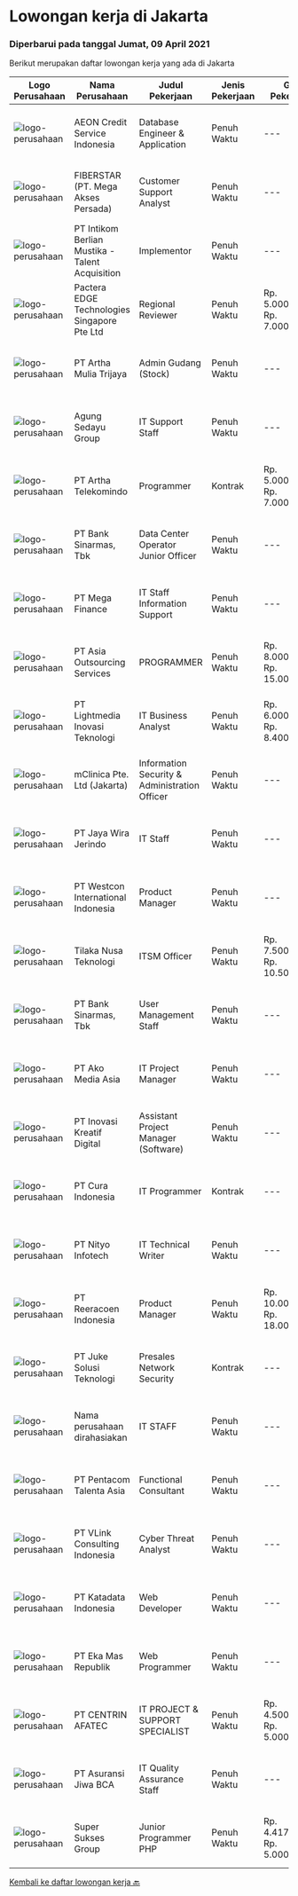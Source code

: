 
  # Lowongan kerja di Jakarta

  ### Diperbarui pada tanggal Jumat, 09 April 2021

  Berikut merupakan daftar lowongan kerja yang ada di Jakarta

  |Logo Perusahaan | Nama Perusahaan | Judul Pekerjaan | Jenis Pekerjaan | Gaji Pekerjaan | Lokasi | Deskripsi | Tanggal diunggah | Pranala |
  | -------------- | --------------- | --------------- | --------- | --------- | -------------- | ------- | ----------- | ----------- |
  |![logo-perusahaan](https://image-service-cdn.seek.com.au/802dae261509f5e6ea2b339cff709533e02570bf/ee4dce1061f3f616224767ad58cb2fc751b8d2dc)|AEON Credit Service Indonesia|Database Engineer & Application|Penuh Waktu|---|Jakarta Selatan|Job Description: Daily administration and daily operation of Oracle Database Server, including performance and resource monitoring and tuning,...|Kamis, 08 April 2021|https://www.jobstreet.co.id/id/job/database-engineer-application-3502161?token=0~2d85563a-2624-4a5e-beba-f5e0a6ad3a0e&sectionRank=1&jobId=jobstreet-id-job-3502161|
|![logo-perusahaan](https://image-service-cdn.seek.com.au/554adf860322387b78f4862233d6a9749a974adf/ee4dce1061f3f616224767ad58cb2fc751b8d2dc)|FIBERSTAR (PT. Mega Akses Persada)|Customer Support Analyst|Penuh Waktu|---|Jakarta Selatan|Job Description: Bertanggung jawab &amp; memastikan seluruh Support System pendukung kegiatan pelayanan Customer Service khususnya Call Center...|Kamis, 08 April 2021|https://www.jobstreet.co.id/id/job/customer-support-analyst-3502115?token=0~2d85563a-2624-4a5e-beba-f5e0a6ad3a0e&sectionRank=2&jobId=jobstreet-id-job-3502115|
|![logo-perusahaan](https://image-service-cdn.seek.com.au/00c9ed741abbf2902c5c5c003391a64e814b1ebf/ee4dce1061f3f616224767ad58cb2fc751b8d2dc)|PT Intikom Berlian Mustika - Talent Acquisition|Implementor|Penuh Waktu|---|Jakarta Selatan|Job Description : Training user about banking application Testing application Respons to all user complaints in case of error in the application being...|Kamis, 08 April 2021|https://www.jobstreet.co.id/id/job/implementor-3501349?token=0~2d85563a-2624-4a5e-beba-f5e0a6ad3a0e&sectionRank=3&jobId=jobstreet-id-job-3501349|
|![logo-perusahaan](https://image-service-cdn.seek.com.au/61d483a0706a4176fd072fe513393fd3554ee9ab/ee4dce1061f3f616224767ad58cb2fc751b8d2dc)|Pactera EDGE Technologies Singapore Pte Ltd|Regional Reviewer|Penuh Waktu|Rp. 5.000.000-Rp. 7.000.000|Jakarta Raya|Job Description  The goal and main scope of RR (Regional Reviewer) are to ensure technically accuracy, and appropriate terminology use from the...|Kamis, 08 April 2021|https://www.jobstreet.co.id/id/job/regional-reviewer-8444497/origin/sg?token=0~2d85563a-2624-4a5e-beba-f5e0a6ad3a0e&sectionRank=4&jobId=jobstreet-sg-job-8444497|
|![logo-perusahaan](https://image-service-cdn.seek.com.au/116f258f57cc97c2bdf695e4b842ad4c8439152c/ee4dce1061f3f616224767ad58cb2fc751b8d2dc)|PT Artha Mulia Trijaya|Admin Gudang (Stock)|Penuh Waktu|---|Jakarta Pusat|ADMIN GUDANG / ADMIN STOCK Kandidat Harus Memiliki Setidaknya SMA Di Bidang Akuntansi. Memiliki 1 Tahun Pengalaman Dalam Bidang Yang Sesuai Untuk...|Kamis, 08 April 2021|https://www.jobstreet.co.id/id/job/admin-gudang-stock-3501704?token=0~2d85563a-2624-4a5e-beba-f5e0a6ad3a0e&sectionRank=5&jobId=jobstreet-id-job-3501704|
|![logo-perusahaan](https://image-service-cdn.seek.com.au/9f6b30fb6407057a7630f5da3069cc1145f28460/ee4dce1061f3f616224767ad58cb2fc751b8d2dc)|Agung Sedayu Group|IT Support Staff|Penuh Waktu|---|Jakarta Raya|Requirements : Age Maximum 30 years old Candidate must possess at least a Bachelor's Degree in Information Technology from reputable Universities....|Kamis, 08 April 2021|https://www.jobstreet.co.id/id/job/it-support-staff-3501463?token=0~2d85563a-2624-4a5e-beba-f5e0a6ad3a0e&sectionRank=6&jobId=jobstreet-id-job-3501463|
|![logo-perusahaan](https://image-service-cdn.seek.com.au/3b1812ed8e4a5f626094b3b64ccb54ea243bdb26/ee4dce1061f3f616224767ad58cb2fc751b8d2dc)|PT Artha Telekomindo|Programmer|Kontrak|Rp. 5.000.000-Rp. 7.000.000|Jakarta Selatan|Keahlian : Menguasai Pemrograman PHP Menguasai HTML, CSS, Java, JQuery, Ajax Menguasai Database, MySQL, MS SQL Menguasai MS Office Job Des : Melakukan...|Kamis, 08 April 2021|https://www.jobstreet.co.id/id/job/programmer-3501312?token=0~2d85563a-2624-4a5e-beba-f5e0a6ad3a0e&sectionRank=7&jobId=jobstreet-id-job-3501312|
|![logo-perusahaan](https://image-service-cdn.seek.com.au/389b7a84a983ae183cd4d6b125afbb8011442cc2/ee4dce1061f3f616224767ad58cb2fc751b8d2dc)|PT Bank Sinarmas, Tbk|Data Center Operator Junior Officer|Penuh Waktu|---|Jakarta Raya|Kualifikasi : Syarat Pendidikan minimal S1 Jurusan IT Syarat Keterampilan : Mengerti dan memahami OS (Windows /Linux). Mengerti dan memahami konsep...|Kamis, 08 April 2021|https://www.jobstreet.co.id/id/job/data-center-operator-junior-officer-3501457?token=0~2d85563a-2624-4a5e-beba-f5e0a6ad3a0e&sectionRank=8&jobId=jobstreet-id-job-3501457|
|![logo-perusahaan](https://image-service-cdn.seek.com.au/1c2dcc3f008f70e85edc273b3cc8277827d6d7cd/ee4dce1061f3f616224767ad58cb2fc751b8d2dc)|PT Mega Finance|IT Staff Information Support|Penuh Waktu|---|Jakarta Raya|Usia maks. 30th Pend. min S1 Teknik Informatika Bertugas sebagai administrator dan maintenance semua database (Microsoft SQL server) Maintenance AGEN...|Kamis, 08 April 2021|https://www.jobstreet.co.id/id/job/it-staff-information-support-3501505?token=0~2d85563a-2624-4a5e-beba-f5e0a6ad3a0e&sectionRank=9&jobId=jobstreet-id-job-3501505|
|![logo-perusahaan](https://image-service-cdn.seek.com.au/9b448a3110431e7b9cace6ee7545fe744f10cab6/ee4dce1061f3f616224767ad58cb2fc751b8d2dc)|PT Asia Outsourcing Services|PROGRAMMER|Penuh Waktu|Rp. 8.000.000-Rp. 15.000.000|Jakarta Raya|PT. Asia Outsourcing Services bekerja sama dengan Perusahaan ternama di Jakarta sedang membutuhkan posisi :IT PROGRAMMER Deskripsi Pekerjaan:• Membuat...|Kamis, 08 April 2021|https://www.jobstreet.co.id/id/job/programmer-3501733?token=0~2d85563a-2624-4a5e-beba-f5e0a6ad3a0e&sectionRank=10&jobId=jobstreet-id-job-3501733|
|![logo-perusahaan](https://image-service-cdn.seek.com.au/e6f28b5f379a1eb1827750795879acbf69f6bc55/ee4dce1061f3f616224767ad58cb2fc751b8d2dc)|PT Lightmedia Inovasi Teknologi|IT Business Analyst|Penuh Waktu|Rp. 6.000.000-Rp. 8.400.000|Jakarta Raya|Hallo, kami PT Lightmedia Inovasi Teknologi sedang mencari Business Analyst. Pekerjaan full time remote, yang artinya bisa dari rumah. Ini posisi...|Kamis, 08 April 2021|https://www.jobstreet.co.id/id/job/it-business-analyst-3501524?token=0~2d85563a-2624-4a5e-beba-f5e0a6ad3a0e&sectionRank=11&jobId=jobstreet-id-job-3501524|
|![logo-perusahaan](https://image-service-cdn.seek.com.au/3eac216066c62f91a428474b55e86479f21be1b1/ee4dce1061f3f616224767ad58cb2fc751b8d2dc)|mClinica Pte. Ltd (Jakarta)|Information Security & Administration Officer|Penuh Waktu|---|Jakarta Pusat|mClinica is hiring for an Information Security &amp; Administration Officer to serve our clients in Southeast Asia and support our growth regionally...|Rabu, 07 April 2021|https://www.jobstreet.co.id/id/job/information-security-administration-officer-3500520?token=0~2d85563a-2624-4a5e-beba-f5e0a6ad3a0e&sectionRank=12&jobId=jobstreet-id-job-3500520|
|![logo-perusahaan](https://image-service-cdn.seek.com.au/8d169d60f4f1de279b1f5582af598636564368b3/ee4dce1061f3f616224767ad58cb2fc751b8d2dc)|PT Jaya Wira Jerindo|IT Staff|Penuh Waktu|---|Jakarta Utara|Candidate must possess at least Bachelor's Degree in Computer Science/Information Technology or equivalent. At least 1 Year(s) of working experience...|Kamis, 08 April 2021|https://www.jobstreet.co.id/id/job/it-staff-3501405?token=0~2d85563a-2624-4a5e-beba-f5e0a6ad3a0e&sectionRank=13&jobId=jobstreet-id-job-3501405|
|![logo-perusahaan](https://image-service-cdn.seek.com.au/7a7a1f8479b045724d2831e15c23e232fa7f7fd8/ee4dce1061f3f616224767ad58cb2fc751b8d2dc)|PT Westcon International Indonesia|Product Manager|Penuh Waktu|---|Jakarta Selatan|Job Description  The Product Manager reports directly to the Business Manager and will enable and engage the sales teams to build demand in the...|Kamis, 08 April 2021|https://www.jobstreet.co.id/id/job/product-manager-3502043?token=0~2d85563a-2624-4a5e-beba-f5e0a6ad3a0e&sectionRank=14&jobId=jobstreet-id-job-3502043|
|![logo-perusahaan](https://image-service-cdn.seek.com.au/d085320721a1e3eab7ba36413641f39bc04c02b9/ee4dce1061f3f616224767ad58cb2fc751b8d2dc)|Tilaka Nusa Teknologi|ITSM Officer|Penuh Waktu|Rp. 7.500.000-Rp. 10.500.000|Jakarta Raya|Job Description Coordinate service management process in general, and specifically incident management, problem management, request fulfillment, and...|Rabu, 07 April 2021|https://www.jobstreet.co.id/id/job/itsm-officer-3500503?token=0~2d85563a-2624-4a5e-beba-f5e0a6ad3a0e&sectionRank=15&jobId=jobstreet-id-job-3500503|
|![logo-perusahaan](https://image-service-cdn.seek.com.au/389b7a84a983ae183cd4d6b125afbb8011442cc2/ee4dce1061f3f616224767ad58cb2fc751b8d2dc)|PT Bank Sinarmas, Tbk|User Management Staff|Penuh Waktu|---|Jakarta Barat|Requirements :  Maksimal 25 tahun S1 Teknik Informatika / Sistem Informasi Familiar dengan Microsoft Office (minimum Word, Excel, dan Outlook) Teliti...|Rabu, 07 April 2021|https://www.jobstreet.co.id/id/job/user-management-staff-3500809?token=0~2d85563a-2624-4a5e-beba-f5e0a6ad3a0e&sectionRank=16&jobId=jobstreet-id-job-3500809|
|![logo-perusahaan](https://image-service-cdn.seek.com.au/2b14206395c6b15ff85fdcdb85f74d423062361c/ee4dce1061f3f616224767ad58cb2fc751b8d2dc)|PT Ako Media Asia|IT Project Manager|Penuh Waktu|---|Jakarta Raya|Job Responsibilities : Manage asset (website and ecommerce) including content Able to make administration reporting and analyze the report. Able to...|Kamis, 08 April 2021|https://www.jobstreet.co.id/id/job/it-project-manager-3501908?token=0~2d85563a-2624-4a5e-beba-f5e0a6ad3a0e&sectionRank=17&jobId=jobstreet-id-job-3501908|
|![logo-perusahaan](https://image-service-cdn.seek.com.au/d2ebd8e173289c785e48f53c388c8416f129df1d/ee4dce1061f3f616224767ad58cb2fc751b8d2dc)|PT Inovasi Kreatif Digital|Assistant Project Manager (Software)|Penuh Waktu|---|Jakarta Raya|We’re looking for a passionate and technically talented individual to join our team as an Assistant Project Manager for software development. The...|Kamis, 08 April 2021|https://www.jobstreet.co.id/id/job/assistant-project-manager-software-3501874?token=0~2d85563a-2624-4a5e-beba-f5e0a6ad3a0e&sectionRank=18&jobId=jobstreet-id-job-3501874|
|![logo-perusahaan](https://image-service-cdn.seek.com.au/ea2ac7a1b2539e690d42017a2cf6bd5fa43df17e/ee4dce1061f3f616224767ad58cb2fc751b8d2dc)|PT Cura Indonesia|IT Programmer|Kontrak|---|Jakarta Selatan|Customer kami Perusahaan Telekomunikasi Terbesar di Jakarta membutuhkan kandidat untuk posisi IT PROGRAMMER untuk penempatan Head Office, Jakarta...|Kamis, 08 April 2021|https://www.jobstreet.co.id/id/job/it-programmer-3501400?token=0~2d85563a-2624-4a5e-beba-f5e0a6ad3a0e&sectionRank=19&jobId=jobstreet-id-job-3501400|
|![logo-perusahaan](https://image-service-cdn.seek.com.au/ea1290d309f08cbbbd5d7a68ff3b50e38f48cc84/ee4dce1061f3f616224767ad58cb2fc751b8d2dc)|PT Nityo Infotech|IT Technical Writer|Penuh Waktu|---|Jakarta Raya|Job Desc Documenting the product / application, including the procedure for use Ensure that the documentation made includes flow from a functional and...|Kamis, 08 April 2021|https://www.jobstreet.co.id/id/job/it-technical-writer-3502028?token=0~2d85563a-2624-4a5e-beba-f5e0a6ad3a0e&sectionRank=20&jobId=jobstreet-id-job-3502028|
|![logo-perusahaan](https://image-service-cdn.seek.com.au/937201ecb5f79152c7101de1a55ef90302a01e10/ee4dce1061f3f616224767ad58cb2fc751b8d2dc)|PT Reeracoen Indonesia|Product Manager|Penuh Waktu|Rp. 10.000.000-Rp. 18.000.000|Jakarta Raya|PRODUCT MANAGER - NEW MERCHANT (SCBD_JAKARTA) [49389] COMPANY CATEGORY : IT/Software JOB SUMMARY : Ensure a seamless experience for the first time...|Kamis, 08 April 2021|https://www.jobstreet.co.id/id/job/product-manager-3501951?token=0~2d85563a-2624-4a5e-beba-f5e0a6ad3a0e&sectionRank=21&jobId=jobstreet-id-job-3501951|
|![logo-perusahaan](https://image-service-cdn.seek.com.au/ec364caa37662b9eab09c7c62373d34d81e8660d/ee4dce1061f3f616224767ad58cb2fc751b8d2dc)|PT Juke Solusi Teknologi|Presales Network Security|Kontrak|---|Jakarta Pusat|Position Summary:The Solutions Architect is a pre-sales resource that leads the consultative discovery of the client’s business goals, objectives, and...|Kamis, 08 April 2021|https://www.jobstreet.co.id/id/job/presales-network-security-3501910?token=0~2d85563a-2624-4a5e-beba-f5e0a6ad3a0e&sectionRank=22&jobId=jobstreet-id-job-3501910|
|![logo-perusahaan](https://us.123rf.com/450wm/pavelstasevich/pavelstasevich1811/pavelstasevich181101027/112815900-stock-vector-no-image-available-icon-flat-vector.jpg?ver=6)|Nama perusahaan dirahasiakan|IT STAFF|Penuh Waktu|---|Jakarta Raya|Pendidikan minimal S1 segala jurusan Untuk posisi programmer harus memiliki pengetahuan mengenai PHP dan bahasa pemrograman lainnya Untuk posisi IT...|Rabu, 07 April 2021|https://www.jobstreet.co.id/id/job/it-staff-3501117?token=0~2d85563a-2624-4a5e-beba-f5e0a6ad3a0e&sectionRank=23&jobId=jobstreet-id-job-3501117|
|![logo-perusahaan](https://image-service-cdn.seek.com.au/591ba51153d322fc7305863148504fe8bef16187/ee4dce1061f3f616224767ad58cb2fc751b8d2dc)|PT Pentacom Talenta Asia|Functional Consultant|Penuh Waktu|---|Jakarta Barat|Job Descriptions :•  Gather and analyze business requirements•  Perform business process Fit Gap Analysis and Impact Analysis•  Resolve issues in...|Kamis, 08 April 2021|https://www.jobstreet.co.id/id/job/functional-consultant-3502023?token=0~2d85563a-2624-4a5e-beba-f5e0a6ad3a0e&sectionRank=24&jobId=jobstreet-id-job-3502023|
|![logo-perusahaan](https://image-service-cdn.seek.com.au/5b9f8765f509bf05d3b8ac8a37976dbf6ce68a54/ee4dce1061f3f616224767ad58cb2fc751b8d2dc)|PT VLink Consulting Indonesia|Cyber Threat Analyst|Penuh Waktu|---|Jakarta Raya|Candidate must possess at least a Bachelor's Degree, Computer Science/Information Technology or equivalent. Required skill(s): SIEM, Firewall...|Kamis, 08 April 2021|https://www.jobstreet.co.id/id/job/cyber-threat-analyst-3489878?token=0~2d85563a-2624-4a5e-beba-f5e0a6ad3a0e&sectionRank=25&jobId=jobstreet-id-job-3489878|
|![logo-perusahaan](https://image-service-cdn.seek.com.au/3026c5849ceec29ef3a9216feec81bb0e8839b9a/ee4dce1061f3f616224767ad58cb2fc751b8d2dc)|PT Katadata Indonesia|Web Developer|Penuh Waktu|---|Jakarta Selatan|KATADATA.co.id is an online media, data and research company in the fields of economy and business. Our company provides news, information, data and...|Kamis, 08 April 2021|https://www.jobstreet.co.id/id/job/web-developer-3502073?token=0~2d85563a-2624-4a5e-beba-f5e0a6ad3a0e&sectionRank=26&jobId=jobstreet-id-job-3502073|
|![logo-perusahaan](https://image-service-cdn.seek.com.au/56813b7e19f2d4838f1e3fbd899cb8c7a135ecf1/ee4dce1061f3f616224767ad58cb2fc751b8d2dc)|PT Eka Mas Republik|Web Programmer|Penuh Waktu|---|Jakarta Pusat|Becoming a leading multimedia business in fiber broadband and interactive TV cable, MyRepublic a member of Sinar Mas, subsidiaries of PT Dian...|Kamis, 08 April 2021|https://www.jobstreet.co.id/id/job/web-programmer-3501963?token=0~2d85563a-2624-4a5e-beba-f5e0a6ad3a0e&sectionRank=27&jobId=jobstreet-id-job-3501963|
|![logo-perusahaan](https://image-service-cdn.seek.com.au/d9d0fff382f71abf007507a9783a3c49f3849f09/ee4dce1061f3f616224767ad58cb2fc751b8d2dc)|PT CENTRIN AFATEC|IT PROJECT & SUPPORT SPECIALIST|Penuh Waktu|Rp. 4.500.000-Rp. 5.000.000|Jakarta Pusat|Responsibilities: Install &amp; configure the application and associated interface Responsible for managing onsite project timeline for the...|Kamis, 08 April 2021|https://www.jobstreet.co.id/id/job/it-project-support-specialist-3501890?token=0~2d85563a-2624-4a5e-beba-f5e0a6ad3a0e&sectionRank=28&jobId=jobstreet-id-job-3501890|
|![logo-perusahaan](https://image-service-cdn.seek.com.au/5a702ba72e500e8aefa9d4d63b6cb1064c49321e/ee4dce1061f3f616224767ad58cb2fc751b8d2dc)|PT Asuransi Jiwa BCA|IT Quality Assurance Staff|Penuh Waktu|---|Jakarta Raya|Bachelor's Degree in IT / Computer Engineering or equivalent 1 Year(s) of working experience is an advantage and Fresh Graduates are welcome to apply...|Rabu, 07 April 2021|https://www.jobstreet.co.id/id/job/it-quality-assurance-staff-3500572?token=0~2d85563a-2624-4a5e-beba-f5e0a6ad3a0e&sectionRank=29&jobId=jobstreet-id-job-3500572|
|![logo-perusahaan](https://image-service-cdn.seek.com.au/d3ba4e6b652c5350a0a52451c94655b441740799/ee4dce1061f3f616224767ad58cb2fc751b8d2dc)|Super Sukses Group|Junior Programmer PHP|Penuh Waktu|Rp. 4.417.000-Rp. 5.000.000|Jakarta Utara|SKILL TEKNIS : Menguasai web programing seperti PHP - MySQL - CSS – jQuery Memahami dan menguasai framework Code Igniter...|Kamis, 08 April 2021|https://www.jobstreet.co.id/id/job/junior-programmer-php-3502278?token=0~2d85563a-2624-4a5e-beba-f5e0a6ad3a0e&sectionRank=30&jobId=jobstreet-id-job-3502278|


  [Kembali ke daftar lowongan kerja 🔙](../README.md#daftar-lowongan-kerja)
  
